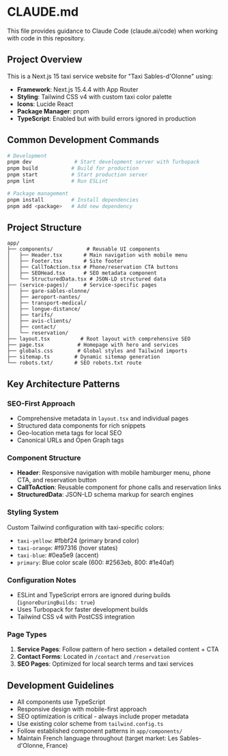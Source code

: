 # CLAUDE.md

This file provides guidance to Claude Code (claude.ai/code) when working with code in this repository.

## Project Overview

This is a Next.js 15 taxi service website for "Taxi Sables-d'Olonne" using:

- **Framework**: Next.js 15.4.4 with App Router
- **Styling**: Tailwind CSS v4 with custom taxi color palette
- **Icons**: Lucide React
- **Package Manager**: pnpm
- **TypeScript**: Enabled but with build errors ignored in production

## Common Development Commands

```bash
# Development
pnpm dev              # Start development server with Turbopack
pnpm build           # Build for production
pnpm start           # Start production server
pnpm lint            # Run ESLint

# Package management
pnpm install         # Install dependencies
pnpm add <package>   # Add new dependency
```

## Project Structure

```
app/
├── components/           # Reusable UI components
│   ├── Header.tsx       # Main navigation with mobile menu
│   ├── Footer.tsx       # Site footer
│   ├── CallToAction.tsx # Phone/reservation CTA buttons
│   ├── SEOHead.tsx      # SEO metadata component
│   └── StructuredData.tsx # JSON-LD structured data
├── (service-pages)/     # Service-specific pages
│   ├── gare-sables-olonne/
│   ├── aeroport-nantes/
│   ├── transport-medical/
│   ├── longue-distance/
│   ├── tarifs/
│   ├── avis-clients/
│   ├── contact/
│   └── reservation/
├── layout.tsx          # Root layout with comprehensive SEO
├── page.tsx           # Homepage with hero and services
├── globals.css        # Global styles and Tailwind imports
├── sitemap.ts        # Dynamic sitemap generation
└── robots.txt/       # SEO robots.txt route
```

## Key Architecture Patterns

### SEO-First Approach

- Comprehensive metadata in `layout.tsx` and individual pages
- Structured data components for rich snippets
- Geo-location meta tags for local SEO
- Canonical URLs and Open Graph tags

### Component Structure

- **Header**: Responsive navigation with mobile hamburger menu, phone CTA, and reservation button
- **CallToAction**: Reusable component for phone calls and reservation links
- **StructuredData**: JSON-LD schema markup for search engines

### Styling System

Custom Tailwind configuration with taxi-specific colors:

- `taxi-yellow`: #fbbf24 (primary brand color)
- `taxi-orange`: #f97316 (hover states)
- `taxi-blue`: #0ea5e9 (accent)
- `primary`: Blue color scale (600: #2563eb, 800: #1e40af)

### Configuration Notes

- ESLint and TypeScript errors are ignored during builds (`ignoreDuringBuilds: true`)
- Uses Turbopack for faster development builds
- Tailwind CSS v4 with PostCSS integration

### Page Types

1. **Service Pages**: Follow pattern of hero section + detailed content + CTA
2. **Contact Forms**: Located in `/contact` and `/reservation`
3. **SEO Pages**: Optimized for local search terms and taxi services

## Development Guidelines

- All components use TypeScript
- Responsive design with mobile-first approach
- SEO optimization is critical - always include proper metadata
- Use existing color scheme from `tailwind.config.ts`
- Follow established component patterns in `app/components/`
- Maintain French language throughout (target market: Les Sables-d'Olonne, France)
